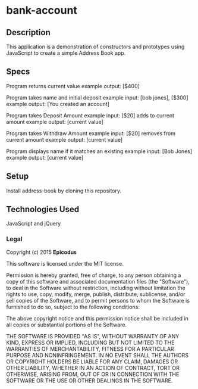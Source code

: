 # bank-account


## Description

This application is a demonstration of constructors and prototypes using JavaScript to create a simple Address Book app.

## Specs

Program returns current value
example output: [$400]

Program takes name and initial deposit
example input: [bob jones], [$300]
example output: [You created an account]

Program takes Deposit Amount
example input: [$20] adds to current amount
example output: [current value]

Program takes Withdraw Amount
example input: [$20] removes from current amount
example output: [current value]

Program displays name if it matches an existing
example input: [Bob Jones]
example output: [current value]



## Setup

Install address-book by cloning this repository.

## Technologies Used

JavaScript and jQuery

### Legal

Copyright (c) 2015 **Epicodus**

This software is licensed under the MIT license.

Permission is hereby granted, free of charge, to any person obtaining a copy
of this software and associated documentation files (the "Software"), to deal
in the Software without restriction, including without limitation the rights
to use, copy, modify, merge, publish, distribute, sublicense, and/or sell
copies of the Software, and to permit persons to whom the Software is
furnished to do so, subject to the following conditions:

The above copyright notice and this permission notice shall be included in
all copies or substantial portions of the Software.

THE SOFTWARE IS PROVIDED "AS IS", WITHOUT WARRANTY OF ANY KIND, EXPRESS OR
IMPLIED, INCLUDING BUT NOT LIMITED TO THE WARRANTIES OF MERCHANTABILITY,
FITNESS FOR A PARTICULAR PURPOSE AND NONINFRINGEMENT. IN NO EVENT SHALL THE
AUTHORS OR COPYRIGHT HOLDERS BE LIABLE FOR ANY CLAIM, DAMAGES OR OTHER
LIABILITY, WHETHER IN AN ACTION OF CONTRACT, TORT OR OTHERWISE, ARISING FROM,
OUT OF OR IN CONNECTION WITH THE SOFTWARE OR THE USE OR OTHER DEALINGS IN
THE SOFTWARE.
